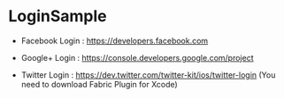 LoginSample
===========

- Facebook Login
: https://developers.facebook.com

- Google+ Login
: https://console.developers.google.com/project

- Twitter Login
: https://dev.twitter.com/twitter-kit/ios/twitter-login
(You need to download Fabric Plugin for Xcode)
